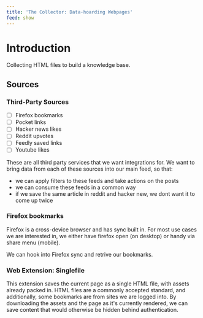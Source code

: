 ```yaml
---
title: 'The Collector: Data-hoarding Webpages'
feed: show
---
```


# Introduction

Collecting HTML files to build a knowledge base.

## Sources

### Third-Party Sources

- [ ] Firefox bookmarks
- [ ] Pocket links
- [ ] Hacker news likes
- [ ] Reddit upvotes
- [ ] Feedly saved links
- [ ] Youtube likes

These are all third party services that we want integrations for.
We want to bring data from each of these sources into our main feed, so that:
  - we can apply filters to these feeds and take actions on the posts
  - we can consume these feeds in a common way
  - if we save the same article in reddit and hacker new, we dont want it to come
    up twice

### Firefox bookmarks

Firefox is a cross-device browser and has sync built in.  For most use cases we
are interested in, we either have firefox open (on desktop) or handy via share
menu (mobile).

We can hook into Firefox sync and retrive our bookmarks.

### Web Extension: Singlefile

This extension saves the current page as a single HTML file, with assets already
packed in. HTML files are a commonly accepted standard, and additionally, some
bookmarks are from sites we are logged into.  By downloading the assets and the
page as it's currently rendered, we can save content that would otherwise be
hidden behind authentication.
